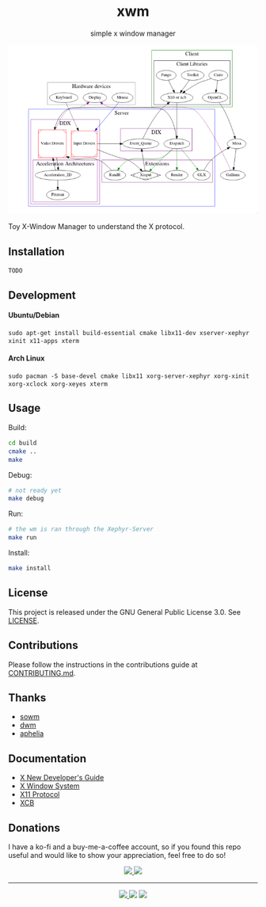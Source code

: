 <h1 align="center">xwm</h1>
<p align="center">
  simple x window manager
</p>

![X-Protocol](.github/assets/xwm.png)

Toy X-Window Manager to understand the X protocol.

## Installation
```
TODO
```

## Development

#### Ubuntu/Debian
```
sudo apt-get install build-essential cmake libx11-dev xserver-xephyr xinit x11-apps xterm
```

#### Arch Linux
```
sudo pacman -S base-devel cmake libx11 xorg-server-xephyr xorg-xinit xorg-xclock xorg-xeyes xterm
```

## Usage
Build: 
```sh 
cd build 
cmake ..
make
```

Debug:
```sh
# not ready yet
make debug
```

Run:
```sh
# the wm is ran through the Xephyr-Server
make run
```

Install:
```sh
make install
```

## License
This project is released under the GNU General Public License 3.0. See [LICENSE](LICENSE).

## Contributions
Please follow the instructions in the contributions guide at [CONTRIBUTING.md](CONTRIBUTING.md).

## Thanks
- [sowm](https://github.com/dylanaraps/sowm)
- [dwm](https://dwm.suckless.org/tutorial/)
- [aphelia](https://github.com/vardy/aphelia)

## Documentation
- [X New Developer's Guide](https://x.org/wiki/guide/concepts/)
- [X Window System](https://x.org/releases/current/doc/libX11/libX11/libX11.html#Overview_of_the_X_Window_System)
- [X11 Protocol](https://x.org/releases/current/doc/xproto/x11protocol.html#Protocol_Formats)
- [XCB](https://xcb.freedesktop.org/tutorial/)

## Donations
I have a ko-fi and a buy-me-a-coffee account, so if you found this repo useful and would like to show your appreciation, feel free to do so!

<p align="center">
<a href="https://ko-fi.com/duclos">
<img src="https://img.shields.io/badge/donation-ko--fi-red.svg">
</a>

<a href="https://www.buymeacoffee.com/danielduclos">
<img src="https://img.shields.io/badge/donation-buy--me--coffee-green.svg">
</a>

</p>

---
<p align="center">
<a href="https://github.com/duclos-cavalcanti/templates/LICENSE">
  <img src="https://img.shields.io/badge/license-GPL3-green.svg" />
</a>
<a>
  <img src="https://img.shields.io/github/languages/code-size/duclos-cavalcanti/rwm.svg" />
</a>
<a>
  <img src="https://img.shields.io/github/commit-activity/m/duclos-cavalcanti/rwm.svg" />
</a>
